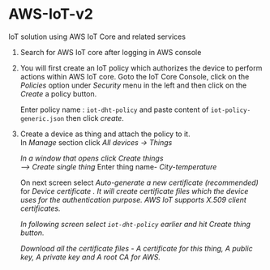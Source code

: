 # AWS-IoT-v2

IoT solution using AWS IoT Core and related services

1) Search for AWS IoT core after logging in AWS console

2) You will first create an IoT policy which authorizes the device to perform actions within AWS IoT core. Goto the IoT Core Console, click on the <i>Policies</i> option under <i>Security</i> menu in the left and then click on the <i>Create</i> a policy button.

    Enter policy name : `iot-dht-policy` and paste content of `iot-policy-generic.json` then click <i>create</i>.


 3) Create a device as thing and attach the policy to it.  
 In <i>Manage</i> section click <i>All devices -> Things <ii>

    In a window that opens click <i> Create things</i>  
    --> Create single thing</i>
    Enter thing name- <i>City-temperature </i>

    On next screen select <i> Auto-generate a new certificate (recommended)</i> for <i> Device certificate <i>. It will create certificate files which the device uses for the authentication purpose. AWS IoT supports X.509 client certificates.

    In following screen select `iot-dht-policy` earlier and hit <i> Create thing</i> button.

    Download all the certificate files - <i> A certificate for this thing, A public key, A private key</i> and <i>A root CA</i> for AWS. 


